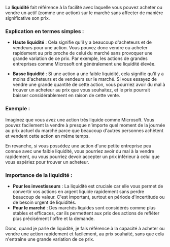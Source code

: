 La **liquidité** fait référence à la facilité avec laquelle vous pouvez acheter ou vendre un actif (comme une action) sur le marché sans affecter de manière significative son prix.

### Explication en termes simples :
- **Haute liquidité** : Cela signifie qu'il y a beaucoup d'acheteurs et de vendeurs pour une action. Vous pouvez donc vendre ou acheter rapidement au prix proche de celui du marché sans provoquer une grande variation de ce prix. Par exemple, les actions de grandes entreprises comme Microsoft ont généralement une liquidité élevée.
  
- **Basse liquidité** : Si une action a une faible liquidité, cela signifie qu'il y a moins d'acheteurs et de vendeurs sur le marché. Si vous essayez de vendre une grande quantité de cette action, vous pourriez avoir du mal à trouver un acheteur au prix que vous souhaitez, et le prix pourrait baisser considérablement en raison de cette vente.

### Exemple :
Imaginez que vous avez une action très liquide comme Microsoft. Vous pouvez facilement la vendre à presque n'importe quel moment de la journée au prix actuel du marché parce que beaucoup d'autres personnes achètent et vendent cette action en même temps.

En revanche, si vous possédez une action d'une petite entreprise peu connue avec une faible liquidité, vous pourriez avoir du mal à la vendre rapidement, ou vous pourriez devoir accepter un prix inférieur à celui que vous espériez pour trouver un acheteur.

### Importance de la liquidité :
- **Pour les investisseurs** : La liquidité est cruciale car elle vous permet de convertir vos actions en argent liquide rapidement sans perdre beaucoup de valeur. C'est important, surtout en période d'incertitude ou de besoin urgent de liquidités.
- **Pour le marché** : Des marchés liquides sont considérés comme plus stables et efficaces, car ils permettent aux prix des actions de refléter plus précisément l'offre et la demande.

Donc, quand je parle de liquidité, je fais référence à la capacité à acheter ou vendre une action rapidement et facilement, au prix souhaité, sans que cela n'entraîne une grande variation de ce prix.